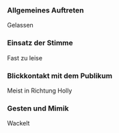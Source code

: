 ### Allgemeines Auftreten
Gelassen
### Einsatz der Stimme
Fast zu leise
### Blickkontakt mit dem Publikum
Meist in Richtung Holly
### Gesten und Mimik
Wackelt